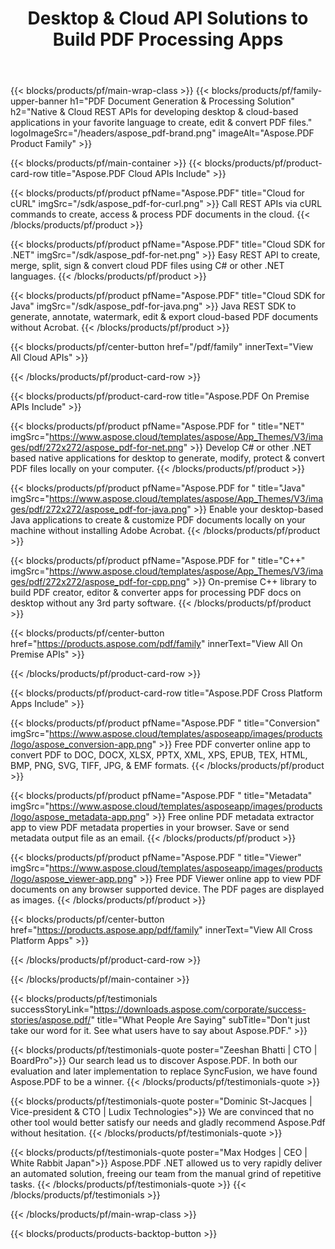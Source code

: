 ﻿---
title: Desktop & Cloud API Solutions to Build PDF Processing Apps 
description: Native & Cloud REST APIs for developing desktop & cloud-based applications in your favorite language to create, edit & convert PDF files 
weight: 80
url: /
---

{{< blocks/products/pf/main-wrap-class >}}
{{< blocks/products/pf/family-upper-banner h1="PDF Document Generation & Processing Solution" h2="Native & Cloud REST APIs for developing desktop & cloud-based applications in your favorite language to create, edit & convert PDF files." logoImageSrc="/headers/aspose_pdf-brand.png" imageAlt="Aspose.PDF Product Family" >}}

{{< blocks/products/pf/main-container >}}
{{< blocks/products/pf/product-card-row title="Aspose.PDF Cloud APIs Include" >}}

{{< blocks/products/pf/product pfName="Aspose.PDF" title="Cloud for cURL" imgSrc="/sdk/aspose_pdf-for-curl.png" >}}
Call REST APIs via cURL commands to create, access & process PDF documents in the cloud.
{{< /blocks/products/pf/product >}}

{{< blocks/products/pf/product pfName="Aspose.PDF" title="Cloud SDK for .NET" imgSrc="/sdk/aspose_pdf-for-net.png" >}}
Easy REST API to create, merge, split, sign & convert cloud PDF files using C# or other .NET languages.
{{< /blocks/products/pf/product >}}

{{< blocks/products/pf/product pfName="Aspose.PDF" title="Cloud SDK for Java" imgSrc="/sdk/aspose_pdf-for-java.png" >}}
Java REST SDK to generate, annotate, watermark, edit & export cloud-based PDF documents without Acrobat.
{{< /blocks/products/pf/product >}}

{{< blocks/products/pf/center-button href="/pdf/family" innerText="View All Cloud APIs" >}}

{{< /blocks/products/pf/product-card-row >}}

{{< blocks/products/pf/product-card-row title="Aspose.PDF On Premise APIs Include" >}}

{{< blocks/products/pf/product pfName="Aspose.PDF for " title="NET" imgSrc="https://www.aspose.cloud/templates/aspose/App_Themes/V3/images/pdf/272x272/aspose_pdf-for-net.png" >}}
Develop C# or other .NET based native applications for desktop to generate, modify, protect & convert PDF files locally on your computer.
{{< /blocks/products/pf/product >}}

{{< blocks/products/pf/product pfName="Aspose.PDF for " title="Java" imgSrc="https://www.aspose.cloud/templates/aspose/App_Themes/V3/images/pdf/272x272/aspose_pdf-for-java.png" >}}
Enable your desktop-based Java applications to create & customize PDF documents locally on your machine without installing Adobe Acrobat.
{{< /blocks/products/pf/product >}}

{{< blocks/products/pf/product pfName="Aspose.PDF for " title="C++" imgSrc="https://www.aspose.cloud/templates/aspose/App_Themes/V3/images/pdf/272x272/aspose_pdf-for-cpp.png" >}}
On-premise C++ library to build PDF creator, editor & converter apps for processing PDF docs on desktop without any 3rd party software.
{{< /blocks/products/pf/product >}}

{{< blocks/products/pf/center-button href="https://products.aspose.com/pdf/family" innerText="View All On Premise APIs" >}}

{{< /blocks/products/pf/product-card-row >}}

{{< blocks/products/pf/product-card-row title="Aspose.PDF Cross Platform Apps Include" >}}

{{< blocks/products/pf/product pfName="Aspose.PDF " title="Conversion" imgSrc="https://www.aspose.cloud/templates/asposeapp/images/products/logo/aspose_conversion-app.png" >}}
Free PDF converter online app to convert PDF to DOC, DOCX, XLSX, PPTX, XML, XPS, EPUB, TEX, HTML, BMP, PNG, SVG, TIFF, JPG, & EMF formats.
{{< /blocks/products/pf/product >}}

{{< blocks/products/pf/product pfName="Aspose.PDF " title="Metadata" imgSrc="https://www.aspose.cloud/templates/asposeapp/images/products/logo/aspose_metadata-app.png" >}}
Free online PDF metadata extractor app to view PDF metadata properties in your browser. Save or send metadata output file as an email.
{{< /blocks/products/pf/product >}}

{{< blocks/products/pf/product pfName="Aspose.PDF " title="Viewer" imgSrc="https://www.aspose.cloud/templates/asposeapp/images/products/logo/aspose_viewer-app.png" >}}
Free PDF Viewer online app to view PDF documents on any browser supported device. The PDF pages are displayed as images. 
{{< /blocks/products/pf/product >}}

{{< blocks/products/pf/center-button href="https://products.aspose.app/pdf/family" innerText="View All Cross Platform Apps" >}}

{{< /blocks/products/pf/product-card-row >}}


{{< /blocks/products/pf/main-container >}}

{{< blocks/products/pf/testimonials successStoryLink="https://downloads.aspose.com/corporate/success-stories/aspose.pdf/" title="What People Are Saying" subTitle="Don't just take our word for it. See what users have to say about Aspose.PDF." >}}

{{< blocks/products/pf/testimonials-quote poster="Zeeshan Bhatti | CTO | BoardPro">}}
Our search lead us to discover Aspose.PDF. In both our evaluation and later implementation to replace SyncFusion, we have found Aspose.PDF to be a winner.
{{< /blocks/products/pf/testimonials-quote >}}

{{< blocks/products/pf/testimonials-quote poster="Dominic St-Jacques | Vice-president & CTO | Ludix Technologies">}}
We are convinced that no other tool would better satisfy our needs and gladly recommend Aspose.Pdf without hesitation.
{{< /blocks/products/pf/testimonials-quote >}}

{{< blocks/products/pf/testimonials-quote poster="Max Hodges | CEO | White Rabbit Japan">}}
Aspose.PDF .NET allowed us to very rapidly deliver an automated solution, freeing our team from the manual grind of repetitive tasks.
{{< /blocks/products/pf/testimonials-quote >}}
{{< /blocks/products/pf/testimonials >}}

{{< /blocks/products/pf/main-wrap-class >}}

{{< blocks/products/products-backtop-button >}}
